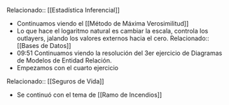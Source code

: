 Relacionado:: [[Estadística Inferencial]]
- Continuamos viendo el [[Método de Máxima Verosimilitud]]
- Lo que hace el logaritmo natural es cambiar la escala, controla los outlayers, jalando los valores externos hacia el cero. 
Relacionado:: [[Bases de Datos]]
- 09:51 Continuamos viendo la resolución del 3er ejercicio de Diagramas de Modelos de Entidad Relación. 
- Empezamos con el cuarto ejercicio

Relacionado:: [[Seguros de Vida]]
- Se continuó con el tema de [[Ramo de Incendios]]
